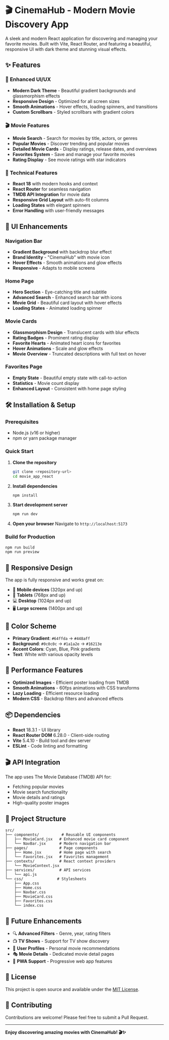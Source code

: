 # 🎬 CinemaHub - Modern Movie Discovery App

A sleek and modern React application for discovering and managing your favorite movies. Built with Vite, React Router, and featuring a beautiful, responsive UI with dark theme and stunning visual effects.


## ✨ Features

### 🎨 **Enhanced UI/UX**
- **Modern Dark Theme** - Beautiful gradient backgrounds and glassmorphism effects
- **Responsive Design** - Optimized for all screen sizes
- **Smooth Animations** - Hover effects, loading spinners, and transitions
- **Custom Scrollbars** - Styled scrollbars with gradient colors

### 🎬 **Movie Features**
- **Movie Search** - Search for movies by title, actors, or genres
- **Popular Movies** - Discover trending and popular movies
- **Detailed Movie Cards** - Display ratings, release dates, and overviews
- **Favorites System** - Save and manage your favorite movies
- **Rating Display** - See movie ratings with star indicators

### 🚀 **Technical Features**
- **React 18** with modern hooks and context
- **React Router** for seamless navigation
- **TMDB API Integration** for movie data
- **Responsive Grid Layout** with auto-fit columns
- **Loading States** with elegant spinners
- **Error Handling** with user-friendly messages

## 🎯 UI Enhancements

### Navigation Bar
- **Gradient Background** with backdrop blur effect
- **Brand Identity** - "CinemaHub" with movie icon
- **Hover Effects** - Smooth animations and glow effects
- **Responsive** - Adapts to mobile screens

### Home Page
- **Hero Section** - Eye-catching title and subtitle
- **Advanced Search** - Enhanced search bar with icons
- **Movie Grid** - Beautiful card layout with hover effects
- **Loading States** - Animated loading spinner

### Movie Cards
- **Glassmorphism Design** - Translucent cards with blur effects
- **Rating Badges** - Prominent rating display
- **Favorite Hearts** - Animated heart icons for favorites
- **Hover Animations** - Scale and glow effects
- **Movie Overview** - Truncated descriptions with full text on hover

### Favorites Page
- **Empty State** - Beautiful empty state with call-to-action
- **Statistics** - Movie count display
- **Enhanced Layout** - Consistent with home page styling

## 🛠️ Installation & Setup

### Prerequisites
- Node.js (v16 or higher)
- npm or yarn package manager

### Quick Start

1. **Clone the repository**
   ```bash
   git clone <repository-url>
   cd movie_app_react
   ```

2. **Install dependencies**
   ```bash
   npm install
   ```

3. **Start development server**
   ```bash
   npm run dev
   ```

4. **Open your browser**
   Navigate to `http://localhost:5173`

### Build for Production
```bash
npm run build
npm run preview
```

## 📱 Responsive Design

The app is fully responsive and works great on:
- 📱 **Mobile devices** (320px and up)
- 📱 **Tablets** (768px and up)
- 💻 **Desktop** (1024px and up)
- 🖥️ **Large screens** (1400px and up)

## 🎨 Color Scheme

- **Primary Gradient**: `#64ffda` → `#448aff`
- **Background**: `#0c0c0c` → `#1a1a2e` → `#16213e`
- **Accent Colors**: Cyan, Blue, Pink gradients
- **Text**: White with various opacity levels

## 🚀 Performance Features

- **Optimized Images** - Efficient poster loading from TMDB
- **Smooth Animations** - 60fps animations with CSS transforms
- **Lazy Loading** - Efficient resource loading
- **Modern CSS** - Backdrop filters and advanced effects

## 📦 Dependencies

- **React** 18.3.1 - UI library
- **React Router DOM** 6.28.0 - Client-side routing
- **Vite** 5.4.10 - Build tool and dev server
- **ESLint** - Code linting and formatting

## 🎬 API Integration

The app uses The Movie Database (TMDB) API for:
- Fetching popular movies
- Movie search functionality
- Movie details and ratings
- High-quality poster images

## 🔧 Project Structure

```
src/
├── components/          # Reusable UI components
│   ├── MovieCard.jsx   # Enhanced movie card component
│   └── NavBar.jsx      # Modern navigation bar
├── pages/              # Page components
│   ├── Home.jsx        # Home page with search
│   └── Favorites.jsx   # Favorites management
├── contexts/           # React context providers
│   └── MovieContext.jsx
├── services/           # API services
│   └── api.js
└── css/               # Stylesheets
    ├── App.css
    ├── Home.css
    ├── Navbar.css
    ├── MovieCard.css
    ├── Favorites.css
    └── index.css
```

## 🎯 Future Enhancements

- 🔍 **Advanced Filters** - Genre, year, rating filters
- 📺 **TV Shows** - Support for TV show discovery
- 👤 **User Profiles** - Personal movie recommendations
- 🎭 **Movie Details** - Dedicated movie detail pages
- 📱 **PWA Support** - Progressive web app features

## 📄 License

This project is open source and available under the [MIT License](LICENSE).

## 🤝 Contributing

Contributions are welcome! Please feel free to submit a Pull Request.

---

**Enjoy discovering amazing movies with CinemaHub! 🎬✨**
